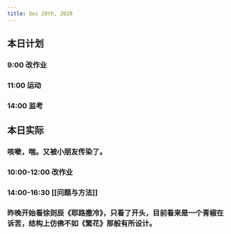 ```yaml
---
title: Dec 28th, 2020
---
```


## 本日计划
### 9:00 改作业
### 11:00 运动
### 14:00 监考
## 本日实际
### 咳嗽，喘。又被小朋友传染了。
### 10:00-12:00 改作业
### 14:00-16:30 [[问题与方法]]
### 昨晚开始看徐则辰《耶路撒冷》，只看了开头，目前看来是一个青椒在诉苦，结构上仿佛不如《繁花》那般有所设计。
